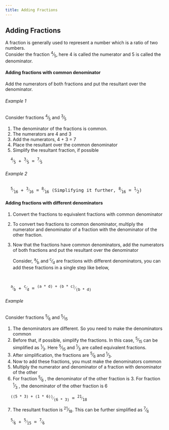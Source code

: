```yaml
---
title: Adding Fractions
---
```

## Adding Fractions

A fraction is generally used to represent a number which is a ratio of two numbers. 
<br>Consider the fraction <span class="fraction"><sup>4</sup>⁄<sub>5</sub></span>, here 4 is called the numerator and 5 is called the denominator. 

#### Adding fractions with common denominator

Add the numerators of both fractions and put the resultant over the denominator.

###### Example 1

Consider fractions <span class="fraction"><sup>4</sup>⁄<sub>5</sub></span> and <span class="fraction"><sup>3</sup>⁄<sub>5</sub></span>

1. The denominator of the fractions is common.
2. The numerators are 4 and 3
3. Add the numerators, 4 + 3 = 7
4. Place the resultant over the common denominator
5. Simplify the resultant fraction, if possible

<pre>  <span class="fraction"><sup>4</sup>⁄<sub>5</sub></span> + <span class="fraction"><sup>3</sup>⁄<sub>5</sub></span> = <span class="fraction"><sup>7</sup>⁄<sub>5</sub></span> </pre>
###### Example 2
<pre>  <span class="fraction"><sup>5</sup>⁄<sub>16</sub></span> + <span class="fraction"><sup>3</sup>⁄<sub>16</sub></span> = <span class="fraction"><sup>8</sup>⁄<sub>16</sub></span> (Simplifying it further, <span class="fraction"><sup>8</sup>⁄<sub>16</sub></span> = <span class="fraction"><sup>1</sup>⁄<sub>2</sub></span>) </pre>

#### Adding fractions with different denominators

1. Convert the fractions to equivalent fractions with common denominator
2. To convert two fractions to common denominator, multiply the numerator and denominator of a fraction with the denominator of the other fraction.
3. Now that the fractions have common denominators, add the numerators of both fractions and put the resultant over the denominator

   Consider, <span class="fraction"><sup>a</sup>⁄<sub>b</sub></span> and <span class="fraction"><sup>c</sup>⁄<sub>d</sub></span>  are fractions with different denominators, you can add these fractions in a single step like below,
<br>
<pre>  <span class="fraction"><sup>a</sup>⁄<sub>b</sub></span> + <span class="fraction"><sup>c</sup>⁄<sub>d</sub></span> = <span class="fraction"><sup>(a * d) + (b * c)</sup>⁄<sub>(b * d)</sub></span> </pre>

###### Example

Consider fractions <span class="fraction"><sup>5</sup>⁄<sub>6</sub></span> and <span class="fraction"><sup>5</sup>⁄<sub>15</sub></span>

1. The denominators are different. So you need to make the denominators common
2. Before that, if possible, simplify the fractions. In this case, <span class="fraction"><sup>5</sup>⁄<sub>15</sub></span> can be simplified as <span class="fraction"><sup>1</sup>⁄<sub>3</sub></span>. Here <span class="fraction"><sup>5</sup>⁄<sub>15</sub></span> and <span class="fraction"><sup>1</sup>⁄<sub>3</sub></span> are called equivalent fractions.
3. After simplification, the fractions are <span class="fraction"><sup>5</sup>⁄<sub>6</sub></span> and <span class="fraction"><sup>1</sup>⁄<sub>3</sub></span>.
4. Now to add these fractions, you must make the denominators common
5. Multiply the numerator and denominator of a fraction with denominator of the other
6. For fraction <span class="fraction"><sup>5</sup>⁄<sub>6</sub></span> , the denominator of the other fraction is 3. For fraction <span class="fraction"><sup>1</sup>⁄<sub>3</sub></span> , the denominator of the other fraction is 6

<pre>  <span class="fraction"><sup>((5 * 3) + (1 * 6))</sup>⁄<sub>(6 * 3)</sub></span> = <span class="fraction"><sup>21</sup>⁄<sub>18</sub></span> </pre>

7. The resultant fraction is <span class="fraction"><sup>21</sup>⁄<sub>18</sub></span>. This can be further simplified as <span class="fraction"><sup>7</sup>⁄<sub>6</sub></span>

<pre>  <span class="fraction"><sup>5</sup>⁄<sub>6</sub></span> + <span class="fraction"><sup>5</sup>⁄<sub>15</sub></span> = <span class="fraction"><sup>7</sup>⁄<sub>6</sub></span> </pre>
